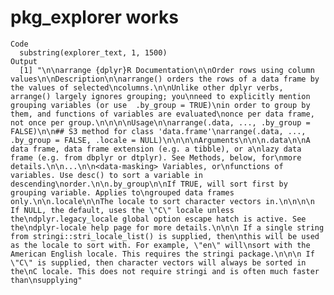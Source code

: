 # pkg_explorer works

    Code
      substring(explorer_text, 1, 1500)
    Output
      [1] "\n\narrange {dplyr}R Documentation\n\nOrder rows using column values\n\nDescription\n\narrange() orders the rows of a data frame by the values of selected\ncolumns.\n\nUnlike other dplyr verbs, arrange() largely ignores grouping; you\nneed to explicitly mention grouping variables (or use  .by_group = TRUE)\nin order to group by them, and functions of variables are evaluated\nonce per data frame, not once per group.\n\n\n\nUsage\n\narrange(.data, ..., .by_group = FALSE)\n\n## S3 method for class 'data.frame'\narrange(.data, ..., .by_group = FALSE, .locale = NULL)\n\n\n\nArguments\n\n\n.data\n\nA data frame, data frame extension (e.g. a tibble), or a\nlazy data frame (e.g. from dbplyr or dtplyr). See Methods, below, for\nmore details.\n\n...\n\n<data-masking> Variables, or\nfunctions of variables. Use desc() to sort a variable in descending\norder.\n\n.by_group\n\nIf TRUE, will sort first by grouping variable. Applies to\ngrouped data frames only.\n\n.locale\n\nThe locale to sort character vectors in.\n\n\n\n If NULL, the default, uses the \"C\" locale unless the\ndplyr.legacy_locale global option escape hatch is active. See the\ndplyr-locale help page for more details.\n\n\n If a single string from stringi::stri_locale_list() is supplied, then\nthis will be used as the locale to sort with. For example, \"en\" will\nsort with the American English locale. This requires the stringi package.\n\n\n If \"C\" is supplied, then character vectors will always be sorted in the\nC locale. This does not require stringi and is often much faster than\nsupplying"

